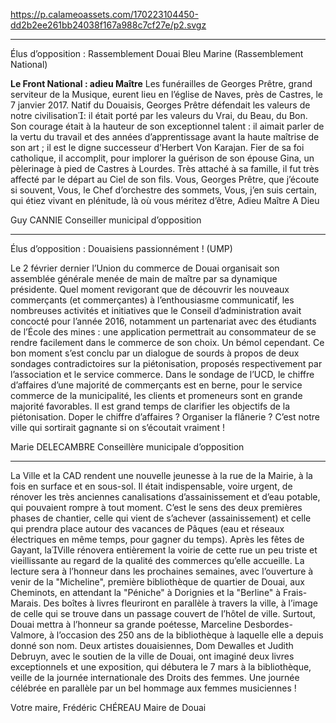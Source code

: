 https://p.calameoassets.com/170223104450-dd2b2ee261bb24038f167a988c7cf27e/p2.svgz

---

Élus d’opposition : Rassemblement Douai Bleu Marine (Rassemblement National)

**Le Front National : adieu Maître**
Les funérailles de Georges Prêtre, grand serviteur de la Musique, eurent lieu en l’église de Naves, près de Castres, le 7 janvier 2017. Natif du Douaisis, Georges Prêtre défendait les valeurs de notre civilisation: il était porté par les valeurs du Vrai, du Beau, du Bon. Son courage était à la hauteur de son exceptionnel talent : il aimait parler de la vertu du travail et des années d’apprentissage avant la haute maîtrise de son art ; il est le digne successeur d’Herbert Von Karajan. Fier de sa foi catholique, il accomplit, pour implorer la guérison de son épouse Gina, un pèlerinage à pied de Castres à Lourdes. Très attaché à sa famille, il fut très affecté par le départ au Ciel de son fils.
Vous, Georges Prêtre, que j’écoute si souvent, Vous, le Chef d’orchestre des sommets, Vous, j’en suis certain, qui étiez vivant en plénitude, là où vous méritez d’être,
Adieu Maître
A Dieu

Guy CANNIE
Conseiller municipal d’opposition

---

Élus d’opposition : Douaisiens passionnément ! (UMP)

Le 2 février dernier l’Union du commerce de Douai organisait son assemblée générale menée de main de maître par sa dynamique présidente. Quel moment revigorant que de découvrir les nouveaux commerçants (et commerçantes) à l’enthousiasme communicatif, les nombreuses activités et initiatives que le Conseil d’administration avait concocté pour l’année 2016, notamment un partenariat avec des étudiants de l’École des mines : une application permettrait au consommateur de se rendre facilement dans le commerce de son choix. Un bémol cependant. Ce bon moment s’est conclu par un dialogue de sourds à propos de deux sondages contradictoires sur la piétonisation, proposés respectivement par l’association et le service commerce. Dans le sondage de l’UCD, le chiffre d’affaires d’une majorité de commerçants est en berne, pour le service commerce de la municipalité, les clients et promeneurs sont en grande majorité favorables. Il est grand temps de clarifier les objectifs de la piétonisation. Doper le chiffre d’affaires ? Organiser la flânerie ? C’est notre ville qui sortirait gagnante si on s’écoutait vraiment !

Marie DELECAMBRE
Conseillère municipale d’opposition

---

La Ville et la CAD rendent une nouvelle jeunesse à la rue de la Mairie, à la fois en surface et en sous-sol. Il était indispensable, voire urgent, de rénover les très anciennes canalisations d’assainissement et d’eau potable, qui pouvaient rompre à tout moment. C’est le sens des deux premières phases de chantier, celle qui vient de s’achever (assainissement) et celle qui prendra place autour des vacances de Pâques (eau et réseaux électriques en même temps, pour gagner du temps). Après les fêtes de Gayant, laVille rénovera entièrement la voirie de cette rue un peu triste et vieillissante au regard de la qualité des commerces qu’elle accueille.
La lecture sera à l’honneur dans les prochaines semaines, avec l’ouverture à venir de la "Micheline", première bibliothèque de quartier de Douai, aux Cheminots, en attendant la "Péniche" à Dorignies et la "Berline" à Frais-Marais. Des boîtes à livres fleuriront en parallèle à travers la ville, à l’image de celle qui se trouve dans un passage couvert de l’hôtel de ville.
Surtout, Douai mettra à l’honneur sa grande poétesse, Marceline Desbordes-Valmore, à l’occasion des 250 ans de la bibliothèque à laquelle elle a depuis donné son nom. Deux artistes douaisiennes, Dom Dewalles et Judith Debruyn, avec le soutien de la ville de Douai, ont imaginé deux livres exceptionnels et une exposition, qui débutera le 7 mars à la bibliothèque, veille de la journée internationale des Droits des femmes. Une journée célébrée en parallèle par un bel hommage aux femmes musiciennes !

Votre maire,
Frédéric CHÉREAU
Maire de Douai
